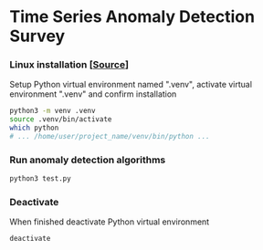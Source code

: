 # Time Series Anomaly Detection Survey

### Linux installation [[Source](https://packaging.python.org/en/latest/guides/installing-using-pip-and-virtual-environments/)]
Setup Python virtual environment named ".venv", activate virtual environment ".venv" and confirm installation
```sh
python3 -m venv .venv
source .venv/bin/activate
which python 
# ... /home/user/project_name/venv/bin/python ...
```

### Run anomaly detection algorithms
```sh
python3 test.py
```

### Deactivate
When finished deactivate Python virtual environment
```sh
deactivate
```